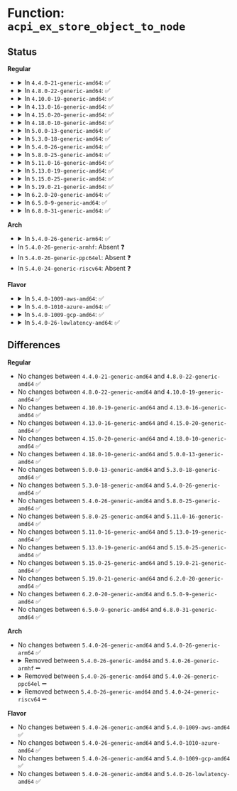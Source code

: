 # Function: <code>acpi_ex_store_object_to_node</code>

## Status
<b>Regular</b>
<ul>
<li>
<details>
<summary>In <code>4.4.0-21-generic-amd64</code>: ✅</summary>

```c
acpi_status acpi_ex_store_object_to_node(union acpi_operand_object * source_desc, struct acpi_namespace_node * node, struct acpi_walk_state * walk_state, u8 implicit_conversion)
```

```json
{
  "name": "acpi_ex_store_object_to_node",
  "collision_type": "Unique Global",
  "inline_type": "No",
  "funcs": [
    {
      "addr": 18446744071583667600,
      "name": "acpi_ex_store_object_to_node",
      "external": true,
      "loc": "drivers/acpi/acpica/exstore.c:395",
      "file": "drivers/acpi/acpica/exstore.c",
      "inline": "seen, unknown",
      "caller_inline": [],
      "caller_func": [
        "drivers/acpi/acpica/dsmthdat.c:acpi_ds_store_object_to_local",
        "drivers/acpi/acpica/exstore.c:acpi_ex_store"
      ]
    }
  ],
  "symbols": [
    {
      "addr": 18446744071583667600,
      "name": "acpi_ex_store_object_to_node",
      "section": ".text",
      "bind": "STB_GLOBAL",
      "size": 387
    }
  ]
}
```
</details>
</li>
<li>
<details>
<summary>In <code>4.8.0-22-generic-amd64</code>: ✅</summary>

```c
acpi_status acpi_ex_store_object_to_node(union acpi_operand_object * source_desc, struct acpi_namespace_node * node, struct acpi_walk_state * walk_state, u8 implicit_conversion)
```

```json
{
  "name": "acpi_ex_store_object_to_node",
  "collision_type": "Unique Global",
  "inline_type": "No",
  "funcs": [
    {
      "addr": 18446744071583990483,
      "name": "acpi_ex_store_object_to_node",
      "external": true,
      "loc": "drivers/acpi/acpica/exstore.c:395",
      "file": "drivers/acpi/acpica/exstore.c",
      "inline": "seen, unknown",
      "caller_inline": [],
      "caller_func": [
        "drivers/acpi/acpica/dsmthdat.c:acpi_ds_store_object_to_local",
        "drivers/acpi/acpica/exstore.c:acpi_ex_store"
      ]
    }
  ],
  "symbols": [
    {
      "addr": 18446744071583990483,
      "name": "acpi_ex_store_object_to_node",
      "section": ".text",
      "bind": "STB_GLOBAL",
      "size": 387
    }
  ]
}
```
</details>
</li>
<li>
<details>
<summary>In <code>4.10.0-19-generic-amd64</code>: ✅</summary>

```c
acpi_status acpi_ex_store_object_to_node(union acpi_operand_object * source_desc, struct acpi_namespace_node * node, struct acpi_walk_state * walk_state, u8 implicit_conversion)
```

```json
{
  "name": "acpi_ex_store_object_to_node",
  "collision_type": "Unique Global",
  "inline_type": "No",
  "funcs": [
    {
      "addr": 18446744071584131879,
      "name": "acpi_ex_store_object_to_node",
      "external": true,
      "loc": "drivers/acpi/acpica/exstore.c:395",
      "file": "drivers/acpi/acpica/exstore.c",
      "inline": "seen, unknown",
      "caller_inline": [],
      "caller_func": [
        "drivers/acpi/acpica/dsmthdat.c:acpi_ds_store_object_to_local",
        "drivers/acpi/acpica/exstore.c:acpi_ex_store"
      ]
    }
  ],
  "symbols": [
    {
      "addr": 18446744071584131879,
      "name": "acpi_ex_store_object_to_node",
      "section": ".text",
      "bind": "STB_GLOBAL",
      "size": 387
    }
  ]
}
```
</details>
</li>
<li>
<details>
<summary>In <code>4.13.0-16-generic-amd64</code>: ✅</summary>

```c
acpi_status acpi_ex_store_object_to_node(union acpi_operand_object * source_desc, struct acpi_namespace_node * node, struct acpi_walk_state * walk_state, u8 implicit_conversion)
```

```json
{
  "name": "acpi_ex_store_object_to_node",
  "collision_type": "Unique Global",
  "inline_type": "No",
  "funcs": [
    {
      "addr": 18446744071584199003,
      "name": "acpi_ex_store_object_to_node",
      "external": true,
      "loc": "drivers/acpi/acpica/exstore.c:395",
      "file": "drivers/acpi/acpica/exstore.c",
      "inline": "seen, unknown",
      "caller_inline": [],
      "caller_func": [
        "drivers/acpi/acpica/dsmthdat.c:acpi_ds_store_object_to_local",
        "drivers/acpi/acpica/exstore.c:acpi_ex_store"
      ]
    }
  ],
  "symbols": [
    {
      "addr": 18446744071584199003,
      "name": "acpi_ex_store_object_to_node",
      "section": ".text",
      "bind": "STB_GLOBAL",
      "size": 387
    }
  ]
}
```
</details>
</li>
<li>
<details>
<summary>In <code>4.15.0-20-generic-amd64</code>: ✅</summary>

```c
acpi_status acpi_ex_store_object_to_node(union acpi_operand_object * source_desc, struct acpi_namespace_node * node, struct acpi_walk_state * walk_state, u8 implicit_conversion)
```

```json
{
  "name": "acpi_ex_store_object_to_node",
  "collision_type": "Unique Global",
  "inline_type": "No",
  "funcs": [
    {
      "addr": 18446744071584523829,
      "name": "acpi_ex_store_object_to_node",
      "external": true,
      "loc": "drivers/acpi/acpica/exstore.c:395",
      "file": "drivers/acpi/acpica/exstore.c",
      "inline": "seen, unknown",
      "caller_inline": [],
      "caller_func": [
        "drivers/acpi/acpica/dsmthdat.c:acpi_ds_store_object_to_local",
        "drivers/acpi/acpica/exstore.c:acpi_ex_store",
        "drivers/acpi/acpica/exstore.c:acpi_ex_store"
      ]
    }
  ],
  "symbols": [
    {
      "addr": 18446744071584523829,
      "name": "acpi_ex_store_object_to_node",
      "section": ".text",
      "bind": "STB_GLOBAL",
      "size": 810
    }
  ]
}
```
</details>
</li>
<li>
<details>
<summary>In <code>4.18.0-10-generic-amd64</code>: ✅</summary>

```c
acpi_status acpi_ex_store_object_to_node(union acpi_operand_object * source_desc, struct acpi_namespace_node * node, struct acpi_walk_state * walk_state, u8 implicit_conversion)
```

```json
{
  "name": "acpi_ex_store_object_to_node",
  "collision_type": "Unique Global",
  "inline_type": "No",
  "funcs": [
    {
      "addr": 18446744071584748171,
      "name": "acpi_ex_store_object_to_node",
      "external": true,
      "loc": "drivers/acpi/acpica/exstore.c:361",
      "file": "drivers/acpi/acpica/exstore.c",
      "inline": "seen, unknown",
      "caller_inline": [],
      "caller_func": [
        "drivers/acpi/acpica/dsmthdat.c:acpi_ds_store_object_to_local",
        "drivers/acpi/acpica/exstore.c:acpi_ex_store",
        "drivers/acpi/acpica/exstore.c:acpi_ex_store"
      ]
    }
  ],
  "symbols": [
    {
      "addr": 18446744071584748171,
      "name": "acpi_ex_store_object_to_node",
      "section": ".text",
      "bind": "STB_GLOBAL",
      "size": 810
    }
  ]
}
```
</details>
</li>
<li>
<details>
<summary>In <code>5.0.0-13-generic-amd64</code>: ✅</summary>

```c
acpi_status acpi_ex_store_object_to_node(union acpi_operand_object * source_desc, struct acpi_namespace_node * node, struct acpi_walk_state * walk_state, u8 implicit_conversion)
```

```json
{
  "name": "acpi_ex_store_object_to_node",
  "collision_type": "Unique Global",
  "inline_type": "No",
  "funcs": [
    {
      "addr": 18446744071584849729,
      "name": "acpi_ex_store_object_to_node",
      "external": true,
      "loc": "drivers/acpi/acpica/exstore.c:361",
      "file": "drivers/acpi/acpica/exstore.c",
      "inline": "seen, unknown",
      "caller_inline": [],
      "caller_func": [
        "drivers/acpi/acpica/dsmthdat.c:acpi_ds_store_object_to_local",
        "drivers/acpi/acpica/exstore.c:acpi_ex_store",
        "drivers/acpi/acpica/exstore.c:acpi_ex_store"
      ]
    }
  ],
  "symbols": [
    {
      "addr": 18446744071584849729,
      "name": "acpi_ex_store_object_to_node",
      "section": ".text",
      "bind": "STB_GLOBAL",
      "size": 810
    }
  ]
}
```
</details>
</li>
<li>
<details>
<summary>In <code>5.3.0-18-generic-amd64</code>: ✅</summary>

```c
acpi_status acpi_ex_store_object_to_node(union acpi_operand_object * source_desc, struct acpi_namespace_node * node, struct acpi_walk_state * walk_state, u8 implicit_conversion)
```

```json
{
  "name": "acpi_ex_store_object_to_node",
  "collision_type": "Unique Global",
  "inline_type": "No",
  "funcs": [
    {
      "addr": 18446744071585053403,
      "name": "acpi_ex_store_object_to_node",
      "external": true,
      "loc": "drivers/acpi/acpica/exstore.c:361",
      "file": "drivers/acpi/acpica/exstore.c",
      "inline": "seen, unknown",
      "caller_inline": [],
      "caller_func": [
        "drivers/acpi/acpica/dsmthdat.c:acpi_ds_store_object_to_local",
        "drivers/acpi/acpica/exstore.c:acpi_ex_store",
        "drivers/acpi/acpica/exstore.c:acpi_ex_store"
      ]
    }
  ],
  "symbols": [
    {
      "addr": 18446744071585053403,
      "name": "acpi_ex_store_object_to_node",
      "section": ".text",
      "bind": "STB_GLOBAL",
      "size": 804
    }
  ]
}
```
</details>
</li>
<li>
<details>
<summary>In <code>5.4.0-26-generic-amd64</code>: ✅</summary>

```c
acpi_status acpi_ex_store_object_to_node(union acpi_operand_object * source_desc, struct acpi_namespace_node * node, struct acpi_walk_state * walk_state, u8 implicit_conversion)
```

```json
{
  "name": "acpi_ex_store_object_to_node",
  "collision_type": "Unique Global",
  "inline_type": "No",
  "funcs": [
    {
      "addr": 18446744071585189488,
      "name": "acpi_ex_store_object_to_node",
      "external": true,
      "loc": "drivers/acpi/acpica/exstore.c:361",
      "file": "drivers/acpi/acpica/exstore.c",
      "inline": "seen, unknown",
      "caller_inline": [],
      "caller_func": [
        "drivers/acpi/acpica/dsmthdat.c:acpi_ds_store_object_to_local",
        "drivers/acpi/acpica/exstore.c:acpi_ex_store",
        "drivers/acpi/acpica/exstore.c:acpi_ex_store"
      ]
    }
  ],
  "symbols": [
    {
      "addr": 18446744071585189488,
      "name": "acpi_ex_store_object_to_node",
      "section": ".text",
      "bind": "STB_GLOBAL",
      "size": 804
    }
  ]
}
```
</details>
</li>
<li>
<details>
<summary>In <code>5.8.0-25-generic-amd64</code>: ✅</summary>

```c
acpi_status acpi_ex_store_object_to_node(union acpi_operand_object * source_desc, struct acpi_namespace_node * node, struct acpi_walk_state * walk_state, u8 implicit_conversion)
```

```json
{
  "name": "acpi_ex_store_object_to_node",
  "collision_type": "Unique Global",
  "inline_type": "No",
  "funcs": [
    {
      "addr": 18446744071585895364,
      "name": "acpi_ex_store_object_to_node",
      "external": true,
      "loc": "drivers/acpi/acpica/exstore.c:361",
      "file": "drivers/acpi/acpica/exstore.c",
      "inline": "seen, unknown",
      "caller_inline": [],
      "caller_func": [
        "drivers/acpi/acpica/dsmthdat.c:acpi_ds_store_object_to_local",
        "drivers/acpi/acpica/exstore.c:acpi_ex_store",
        "drivers/acpi/acpica/exstore.c:acpi_ex_store"
      ]
    }
  ],
  "symbols": [
    {
      "addr": 18446744071585895364,
      "name": "acpi_ex_store_object_to_node",
      "section": ".text",
      "bind": "STB_GLOBAL",
      "size": 804
    }
  ]
}
```
</details>
</li>
<li>
<details>
<summary>In <code>5.11.0-16-generic-amd64</code>: ✅</summary>

```c
acpi_status acpi_ex_store_object_to_node(union acpi_operand_object * source_desc, struct acpi_namespace_node * node, struct acpi_walk_state * walk_state, u8 implicit_conversion)
```

```json
{
  "name": "acpi_ex_store_object_to_node",
  "collision_type": "Unique Global",
  "inline_type": "No",
  "funcs": [
    {
      "addr": 18446744071586016717,
      "name": "acpi_ex_store_object_to_node",
      "external": true,
      "loc": "drivers/acpi/acpica/exstore.c:361",
      "file": "drivers/acpi/acpica/exstore.c",
      "inline": "seen, unknown",
      "caller_inline": [],
      "caller_func": [
        "drivers/acpi/acpica/dsmthdat.c:acpi_ds_store_object_to_local",
        "drivers/acpi/acpica/exstore.c:acpi_ex_store",
        "drivers/acpi/acpica/exstore.c:acpi_ex_store"
      ]
    }
  ],
  "symbols": [
    {
      "addr": 18446744071586016717,
      "name": "acpi_ex_store_object_to_node",
      "section": ".text",
      "bind": "STB_GLOBAL",
      "size": 804
    }
  ]
}
```
</details>
</li>
<li>
<details>
<summary>In <code>5.13.0-19-generic-amd64</code>: ✅</summary>

```c
acpi_status acpi_ex_store_object_to_node(union acpi_operand_object * source_desc, struct acpi_namespace_node * node, struct acpi_walk_state * walk_state, u8 implicit_conversion)
```

```json
{
  "name": "acpi_ex_store_object_to_node",
  "collision_type": "Unique Global",
  "inline_type": "No",
  "funcs": [
    {
      "addr": 18446744071585893730,
      "name": "acpi_ex_store_object_to_node",
      "external": true,
      "loc": "drivers/acpi/acpica/exstore.c:361",
      "file": "drivers/acpi/acpica/exstore.c",
      "inline": "seen, unknown",
      "caller_inline": [],
      "caller_func": [
        "drivers/acpi/acpica/dsmthdat.c:acpi_ds_store_object_to_local",
        "drivers/acpi/acpica/exstore.c:acpi_ex_store",
        "drivers/acpi/acpica/exstore.c:acpi_ex_store"
      ]
    }
  ],
  "symbols": [
    {
      "addr": 18446744071585893730,
      "name": "acpi_ex_store_object_to_node",
      "section": ".text",
      "bind": "STB_GLOBAL",
      "size": 804
    }
  ]
}
```
</details>
</li>
<li>
<details>
<summary>In <code>5.15.0-25-generic-amd64</code>: ✅</summary>

```c
acpi_status acpi_ex_store_object_to_node(union acpi_operand_object * source_desc, struct acpi_namespace_node * node, struct acpi_walk_state * walk_state, u8 implicit_conversion)
```

```json
{
  "name": "acpi_ex_store_object_to_node",
  "collision_type": "Unique Global",
  "inline_type": "No",
  "funcs": [
    {
      "addr": 18446744071586381234,
      "name": "acpi_ex_store_object_to_node",
      "external": true,
      "loc": "drivers/acpi/acpica/exstore.c:361",
      "file": "drivers/acpi/acpica/exstore.c",
      "inline": "seen, unknown",
      "caller_inline": [],
      "caller_func": [
        "drivers/acpi/acpica/dsmthdat.c:acpi_ds_store_object_to_local",
        "drivers/acpi/acpica/exstore.c:acpi_ex_store",
        "drivers/acpi/acpica/exstore.c:acpi_ex_store"
      ]
    }
  ],
  "symbols": [
    {
      "addr": 18446744071586381234,
      "name": "acpi_ex_store_object_to_node",
      "section": ".text",
      "bind": "STB_GLOBAL",
      "size": 804
    }
  ]
}
```
</details>
</li>
<li>
<details>
<summary>In <code>5.19.0-21-generic-amd64</code>: ✅</summary>

```c
acpi_status acpi_ex_store_object_to_node(union acpi_operand_object * source_desc, struct acpi_namespace_node * node, struct acpi_walk_state * walk_state, u8 implicit_conversion)
```

```json
{
  "name": "acpi_ex_store_object_to_node",
  "collision_type": "Unique Global",
  "inline_type": "No",
  "funcs": [
    {
      "addr": 18446744071587629171,
      "name": "acpi_ex_store_object_to_node",
      "external": true,
      "loc": "drivers/acpi/acpica/exstore.c:361",
      "file": "drivers/acpi/acpica/exstore.c",
      "inline": "seen, unknown",
      "caller_inline": [],
      "caller_func": [
        "drivers/acpi/acpica/dsmthdat.c:acpi_ds_store_object_to_local",
        "drivers/acpi/acpica/exstore.c:acpi_ex_store",
        "drivers/acpi/acpica/exstore.c:acpi_ex_store"
      ]
    }
  ],
  "symbols": [
    {
      "addr": 18446744071587629171,
      "name": "acpi_ex_store_object_to_node",
      "section": ".text",
      "bind": "STB_GLOBAL",
      "size": 874
    }
  ]
}
```
</details>
</li>
<li>
<details>
<summary>In <code>6.2.0-20-generic-amd64</code>: ✅</summary>

```c
acpi_status acpi_ex_store_object_to_node(union acpi_operand_object * source_desc, struct acpi_namespace_node * node, struct acpi_walk_state * walk_state, u8 implicit_conversion)
```

```json
{
  "name": "acpi_ex_store_object_to_node",
  "collision_type": "Unique Global",
  "inline_type": "No",
  "funcs": [
    {
      "addr": 18446744071588927376,
      "name": "acpi_ex_store_object_to_node",
      "external": true,
      "loc": "drivers/acpi/acpica/exstore.c:361",
      "file": "drivers/acpi/acpica/exstore.c",
      "inline": "seen, unknown",
      "caller_inline": [],
      "caller_func": [
        "drivers/acpi/acpica/dsmthdat.c:acpi_ds_store_object_to_local",
        "drivers/acpi/acpica/exstore.c:acpi_ex_store",
        "drivers/acpi/acpica/exstore.c:acpi_ex_store"
      ]
    }
  ],
  "symbols": [
    {
      "addr": 18446744071588927376,
      "name": "acpi_ex_store_object_to_node",
      "section": ".text",
      "bind": "STB_GLOBAL",
      "size": 947
    }
  ]
}
```
</details>
</li>
<li>
<details>
<summary>In <code>6.5.0-9-generic-amd64</code>: ✅</summary>

```c
acpi_status acpi_ex_store_object_to_node(union acpi_operand_object * source_desc, struct acpi_namespace_node * node, struct acpi_walk_state * walk_state, u8 implicit_conversion)
```

```json
{
  "name": "acpi_ex_store_object_to_node",
  "collision_type": "Unique Global",
  "inline_type": "No",
  "funcs": [
    {
      "addr": 18446744071589217456,
      "name": "acpi_ex_store_object_to_node",
      "external": true,
      "loc": "drivers/acpi/acpica/exstore.c:361",
      "file": "drivers/acpi/acpica/exstore.c",
      "inline": "seen, unknown",
      "caller_inline": [],
      "caller_func": [
        "drivers/acpi/acpica/dsmthdat.c:acpi_ds_store_object_to_local",
        "drivers/acpi/acpica/exstore.c:acpi_ex_store",
        "drivers/acpi/acpica/exstore.c:acpi_ex_store"
      ]
    }
  ],
  "symbols": [
    {
      "addr": 18446744071589217456,
      "name": "acpi_ex_store_object_to_node",
      "section": ".text",
      "bind": "STB_GLOBAL",
      "size": 941
    }
  ]
}
```
</details>
</li>
<li>
<details>
<summary>In <code>6.8.0-31-generic-amd64</code>: ✅</summary>

```c
acpi_status acpi_ex_store_object_to_node(union acpi_operand_object * source_desc, struct acpi_namespace_node * node, struct acpi_walk_state * walk_state, u8 implicit_conversion)
```

```json
{
  "name": "acpi_ex_store_object_to_node",
  "collision_type": "Unique Global",
  "inline_type": "No",
  "funcs": [
    {
      "addr": 18446744071589523968,
      "name": "acpi_ex_store_object_to_node",
      "external": true,
      "loc": "drivers/acpi/acpica/exstore.c:361",
      "file": "drivers/acpi/acpica/exstore.c",
      "inline": "seen, unknown",
      "caller_inline": [],
      "caller_func": [
        "drivers/acpi/acpica/dsmthdat.c:acpi_ds_store_object_to_local",
        "drivers/acpi/acpica/exstore.c:acpi_ex_store",
        "drivers/acpi/acpica/exstore.c:acpi_ex_store"
      ]
    }
  ],
  "symbols": [
    {
      "addr": 18446744071589523968,
      "name": "acpi_ex_store_object_to_node",
      "section": ".text",
      "bind": "STB_GLOBAL",
      "size": 941
    }
  ]
}
```
</details>
</li>
</ul>
<b>Arch</b>
<ul>
<li>
<details>
<summary>In <code>5.4.0-26-generic-arm64</code>: ✅</summary>

```c
acpi_status acpi_ex_store_object_to_node(union acpi_operand_object * source_desc, struct acpi_namespace_node * node, struct acpi_walk_state * walk_state, u8 implicit_conversion)
```

```json
{
  "name": "acpi_ex_store_object_to_node",
  "collision_type": "Unique Global",
  "inline_type": "No",
  "funcs": [
    {
      "addr": 18446603336497535124,
      "name": "acpi_ex_store_object_to_node",
      "external": true,
      "loc": "drivers/acpi/acpica/exstore.c:361",
      "file": "drivers/acpi/acpica/exstore.c",
      "inline": "seen, unknown",
      "caller_inline": [],
      "caller_func": [
        "drivers/acpi/acpica/dsmthdat.c:acpi_ds_store_object_to_local",
        "drivers/acpi/acpica/exstore.c:acpi_ex_store"
      ]
    }
  ],
  "symbols": [
    {
      "addr": 18446603336497535124,
      "name": "acpi_ex_store_object_to_node",
      "section": ".text",
      "bind": "STB_GLOBAL",
      "size": 440
    }
  ]
}
```
</details>
</li>
<li>
In <code>5.4.0-26-generic-armhf</code>: Absent ❓
</li>
<li>
In <code>5.4.0-26-generic-ppc64el</code>: Absent ❓
</li>
<li>
In <code>5.4.0-24-generic-riscv64</code>: Absent ❓
</li>
</ul>
<b>Flavor</b>
<ul>
<li>
<details>
<summary>In <code>5.4.0-1009-aws-amd64</code>: ✅</summary>

```c
acpi_status acpi_ex_store_object_to_node(union acpi_operand_object * source_desc, struct acpi_namespace_node * node, struct acpi_walk_state * walk_state, u8 implicit_conversion)
```

```json
{
  "name": "acpi_ex_store_object_to_node",
  "collision_type": "Unique Global",
  "inline_type": "No",
  "funcs": [
    {
      "addr": 18446744071585068150,
      "name": "acpi_ex_store_object_to_node",
      "external": true,
      "loc": "drivers/acpi/acpica/exstore.c:361",
      "file": "drivers/acpi/acpica/exstore.c",
      "inline": "seen, unknown",
      "caller_inline": [],
      "caller_func": [
        "drivers/acpi/acpica/dsmthdat.c:acpi_ds_store_object_to_local",
        "drivers/acpi/acpica/exstore.c:acpi_ex_store"
      ]
    }
  ],
  "symbols": [
    {
      "addr": 18446744071585068150,
      "name": "acpi_ex_store_object_to_node",
      "section": ".text",
      "bind": "STB_GLOBAL",
      "size": 393
    }
  ]
}
```
</details>
</li>
<li>
<details>
<summary>In <code>5.4.0-1010-azure-amd64</code>: ✅</summary>

```c
acpi_status acpi_ex_store_object_to_node(union acpi_operand_object * source_desc, struct acpi_namespace_node * node, struct acpi_walk_state * walk_state, u8 implicit_conversion)
```

```json
{
  "name": "acpi_ex_store_object_to_node",
  "collision_type": "Unique Global",
  "inline_type": "No",
  "funcs": [
    {
      "addr": 18446744071584983662,
      "name": "acpi_ex_store_object_to_node",
      "external": true,
      "loc": "drivers/acpi/acpica/exstore.c:361",
      "file": "drivers/acpi/acpica/exstore.c",
      "inline": "seen, unknown",
      "caller_inline": [],
      "caller_func": [
        "drivers/acpi/acpica/dsmthdat.c:acpi_ds_store_object_to_local",
        "drivers/acpi/acpica/exstore.c:acpi_ex_store"
      ]
    }
  ],
  "symbols": [
    {
      "addr": 18446744071584983662,
      "name": "acpi_ex_store_object_to_node",
      "section": ".text",
      "bind": "STB_GLOBAL",
      "size": 393
    }
  ]
}
```
</details>
</li>
<li>
<details>
<summary>In <code>5.4.0-1009-gcp-amd64</code>: ✅</summary>

```c
acpi_status acpi_ex_store_object_to_node(union acpi_operand_object * source_desc, struct acpi_namespace_node * node, struct acpi_walk_state * walk_state, u8 implicit_conversion)
```

```json
{
  "name": "acpi_ex_store_object_to_node",
  "collision_type": "Unique Global",
  "inline_type": "No",
  "funcs": [
    {
      "addr": 18446744071585141072,
      "name": "acpi_ex_store_object_to_node",
      "external": true,
      "loc": "drivers/acpi/acpica/exstore.c:361",
      "file": "drivers/acpi/acpica/exstore.c",
      "inline": "seen, unknown",
      "caller_inline": [],
      "caller_func": [
        "drivers/acpi/acpica/dsmthdat.c:acpi_ds_store_object_to_local",
        "drivers/acpi/acpica/exstore.c:acpi_ex_store",
        "drivers/acpi/acpica/exstore.c:acpi_ex_store"
      ]
    }
  ],
  "symbols": [
    {
      "addr": 18446744071585141072,
      "name": "acpi_ex_store_object_to_node",
      "section": ".text",
      "bind": "STB_GLOBAL",
      "size": 804
    }
  ]
}
```
</details>
</li>
<li>
<details>
<summary>In <code>5.4.0-26-lowlatency-amd64</code>: ✅</summary>

```c
acpi_status acpi_ex_store_object_to_node(union acpi_operand_object * source_desc, struct acpi_namespace_node * node, struct acpi_walk_state * walk_state, u8 implicit_conversion)
```

```json
{
  "name": "acpi_ex_store_object_to_node",
  "collision_type": "Unique Global",
  "inline_type": "No",
  "funcs": [
    {
      "addr": 18446744071585247232,
      "name": "acpi_ex_store_object_to_node",
      "external": true,
      "loc": "drivers/acpi/acpica/exstore.c:361",
      "file": "drivers/acpi/acpica/exstore.c",
      "inline": "seen, unknown",
      "caller_inline": [],
      "caller_func": [
        "drivers/acpi/acpica/dsmthdat.c:acpi_ds_store_object_to_local",
        "drivers/acpi/acpica/exstore.c:acpi_ex_store",
        "drivers/acpi/acpica/exstore.c:acpi_ex_store"
      ]
    }
  ],
  "symbols": [
    {
      "addr": 18446744071585247232,
      "name": "acpi_ex_store_object_to_node",
      "section": ".text",
      "bind": "STB_GLOBAL",
      "size": 804
    }
  ]
}
```
</details>
</li>
</ul>

## Differences
<b>Regular</b>
<ul>
<li>
No changes between <code>4.4.0-21-generic-amd64</code> and <code>4.8.0-22-generic-amd64</code> ✅
</li>
<li>
No changes between <code>4.8.0-22-generic-amd64</code> and <code>4.10.0-19-generic-amd64</code> ✅
</li>
<li>
No changes between <code>4.10.0-19-generic-amd64</code> and <code>4.13.0-16-generic-amd64</code> ✅
</li>
<li>
No changes between <code>4.13.0-16-generic-amd64</code> and <code>4.15.0-20-generic-amd64</code> ✅
</li>
<li>
No changes between <code>4.15.0-20-generic-amd64</code> and <code>4.18.0-10-generic-amd64</code> ✅
</li>
<li>
No changes between <code>4.18.0-10-generic-amd64</code> and <code>5.0.0-13-generic-amd64</code> ✅
</li>
<li>
No changes between <code>5.0.0-13-generic-amd64</code> and <code>5.3.0-18-generic-amd64</code> ✅
</li>
<li>
No changes between <code>5.3.0-18-generic-amd64</code> and <code>5.4.0-26-generic-amd64</code> ✅
</li>
<li>
No changes between <code>5.4.0-26-generic-amd64</code> and <code>5.8.0-25-generic-amd64</code> ✅
</li>
<li>
No changes between <code>5.8.0-25-generic-amd64</code> and <code>5.11.0-16-generic-amd64</code> ✅
</li>
<li>
No changes between <code>5.11.0-16-generic-amd64</code> and <code>5.13.0-19-generic-amd64</code> ✅
</li>
<li>
No changes between <code>5.13.0-19-generic-amd64</code> and <code>5.15.0-25-generic-amd64</code> ✅
</li>
<li>
No changes between <code>5.15.0-25-generic-amd64</code> and <code>5.19.0-21-generic-amd64</code> ✅
</li>
<li>
No changes between <code>5.19.0-21-generic-amd64</code> and <code>6.2.0-20-generic-amd64</code> ✅
</li>
<li>
No changes between <code>6.2.0-20-generic-amd64</code> and <code>6.5.0-9-generic-amd64</code> ✅
</li>
<li>
No changes between <code>6.5.0-9-generic-amd64</code> and <code>6.8.0-31-generic-amd64</code> ✅
</li>
</ul>
<b>Arch</b>
<ul>
<li>
No changes between <code>5.4.0-26-generic-amd64</code> and <code>5.4.0-26-generic-arm64</code> ✅
</li>
<li>
<details>
<summary>Removed between <code>5.4.0-26-generic-amd64</code> and <code>5.4.0-26-generic-armhf</code> ➖</summary>

```c
acpi_status acpi_ex_store_object_to_node(union acpi_operand_object * source_desc, struct acpi_namespace_node * node, struct acpi_walk_state * walk_state, u8 implicit_conversion)
```
</details>
</li>
<li>
<details>
<summary>Removed between <code>5.4.0-26-generic-amd64</code> and <code>5.4.0-26-generic-ppc64el</code> ➖</summary>

```c
acpi_status acpi_ex_store_object_to_node(union acpi_operand_object * source_desc, struct acpi_namespace_node * node, struct acpi_walk_state * walk_state, u8 implicit_conversion)
```
</details>
</li>
<li>
<details>
<summary>Removed between <code>5.4.0-26-generic-amd64</code> and <code>5.4.0-24-generic-riscv64</code> ➖</summary>

```c
acpi_status acpi_ex_store_object_to_node(union acpi_operand_object * source_desc, struct acpi_namespace_node * node, struct acpi_walk_state * walk_state, u8 implicit_conversion)
```
</details>
</li>
</ul>
<b>Flavor</b>
<ul>
<li>
No changes between <code>5.4.0-26-generic-amd64</code> and <code>5.4.0-1009-aws-amd64</code> ✅
</li>
<li>
No changes between <code>5.4.0-26-generic-amd64</code> and <code>5.4.0-1010-azure-amd64</code> ✅
</li>
<li>
No changes between <code>5.4.0-26-generic-amd64</code> and <code>5.4.0-1009-gcp-amd64</code> ✅
</li>
<li>
No changes between <code>5.4.0-26-generic-amd64</code> and <code>5.4.0-26-lowlatency-amd64</code> ✅
</li>
</ul>
